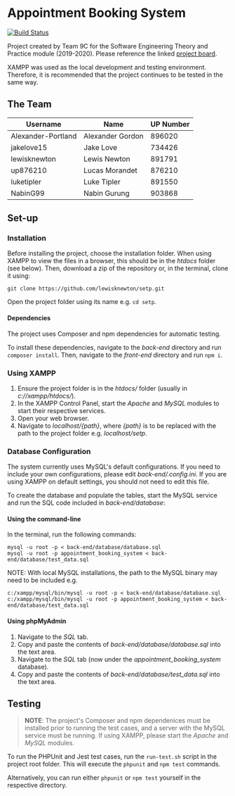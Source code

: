# Appointment Booking System

[![Build Status](https://travis-ci.com/lewisknewton/setp.svg?token=Nzy7DNUpFaaGScwuwTpx&branch=master)](https://travis-ci.com/lewisknewton/setp)

Project created by Team 9C for the Software Engineering Theory and Practice module (2019-2020). Please reference the linked [project board](https://github.com/users/lewisknewton/projects/1).

XAMPP was used as the local development and testing environment. Therefore, it is recommended that the project continues to be tested in the same way.

## The Team

| Username           | Name             | UP Number |
|--------------------|------------------|-----------|
| Alexander-Portland | Alexander Gordon | 896020    |
| jakelove15         | Jake Love        | 734426    |
| lewisknewton       | Lewis Newton     | 891791    |
| up876210           | Lucas Morandet   | 876210    |
| luketipler         | Luke Tipler      | 891550    |
| NabinG99           | Nabin Gurung     | 903868    |

## Set-up

### Installation 

Before installing the project, choose the installation folder. When using XAMPP to view the files in a browser, this should be in the *htdocs* folder (see below). Then, download a zip of the repository or, in the terminal, clone it using:

```
git clone https://github.com/lewisknewton/setp.git
```

Open the project folder using its name e.g. `cd setp`.

#### Dependencies

The project uses Composer and npm dependencies for automatic testing.

To install these dependencies, navigate to the *back-end* directory and run `composer install`. Then, navigate to the *front-end* directory and run `npm i`.

### Using XAMPP

1. Ensure the project folder is in the *htdocs/* folder (usually in *c://xampp/htdocs/*).
2. In the XAMPP Control Panel, start the *Apache* and *MySQL* modules to start their respective services.
3. Open your web browser.
4. Navigate to *localhost/{path}*, where *{path}* is to be replaced with the path to the project folder e.g. *localhost/setp*.

### Database Configuration

The system currently uses MySQL's default configurations. If you need to include your own configurations, please edit *back-end/.config.ini*. If you are using XAMPP on default settings, you should not need to edit this file.

To create the database and populate the tables, start the MySQL service and run the SQL code included in *back-end/database*:

#### Using the command-line

In the terminal, run the following commands:

```
mysql -u root -p < back-end/database/database.sql
mysql -u root -p appointment_booking_system < back-end/database/test_data.sql
```

NOTE: With local MySQL installations, the path to the MySQL binary may need to be included e.g.

```
c:/xampp/mysql/bin/mysql -u root -p < back-end/database/database.sql
c:/xampp/mysql/bin/mysql -u root -p appointment_booking_system < back-end/database/test_data.sql
```

#### Using phpMyAdmin

1. Navigate to the *SQL* tab.
2. Copy and paste the contents of *back-end/database/database.sql* into the text area.
3. Navigate to the *SQL* tab (now under the *appointment_booking_system* database).
4. Copy and paste the contents of *back-end/database/test_data.sql* into the text area.

## Testing

> **NOTE**: The project's Composer and npm dependenices must be installed prior to running the test cases, and a server with the MySQL service must be running. If using XAMPP, please start the *Apache* and *MySQL* modules.

To run the PHPUnit and Jest test cases, run the `run-test.sh` script in the project root folder. This will execute the `phpunit` and `npm test` commands.

Alternatively, you can run either `phpunit` or `npm test` yourself in the respective directory.
